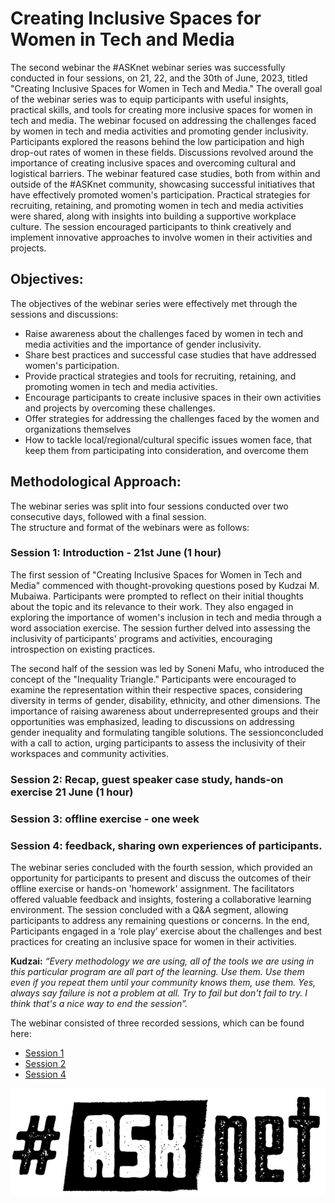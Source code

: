 # Creating Inclusive Spaces for Women in Tech and Media

The second webinar the #ASKnet webinar series was successfully conducted in four sessions, on 21, 22, and the 30th of June, 2023,  titled "Creating Inclusive Spaces for Women in Tech and Media." The overall goal of the webinar series was to equip participants with useful insights, practical skills, and tools for creating more inclusive spaces for women in tech and media.
The webinar focused on addressing the challenges faced by women in tech and media activities and promoting gender inclusivity. Participants explored the reasons behind the low participation and high drop-out rates of women in these fields. Discussions revolved around the importance of creating inclusive spaces and overcoming cultural and logistical barriers. The webinar featured case studies, both from within and outside of the #ASKnet community, showcasing successful initiatives that have effectively promoted women's participation. Practical strategies for recruiting, retaining, and promoting women in tech and media activities were shared, along with insights into building a supportive workplace culture. The session encouraged participants to think creatively and implement innovative approaches to involve women in their activities and projects.

## Objectives:
The objectives of the webinar series were effectively met through the sessions and discussions:
* Raise awareness about the challenges faced by women in tech and media activities and the importance of gender inclusivity.
* Share best practices and successful case studies that have addressed women's participation.
* Provide practical strategies and tools for recruiting, retaining, and promoting women in tech and media activities.
* Encourage participants to create inclusive spaces in their own activities and projects by overcoming these challenges.
* Offer strategies for addressing the challenges faced by the women and organizations themselves
* How to tackle local/regional/cultural specific issues women face, that keep them from participating into consideration, and overcome them

## Methodological Approach:
The webinar series was split into four sessions conducted over two consecutive days, followed with a final session.   
The structure and format of the webinars were as follows: 

### Session 1: Introduction - 21st June (1 hour)
The first session of "Creating Inclusive Spaces for Women in Tech and Media" commenced with thought-provoking questions posed by Kudzai M. Mubaiwa. Participants were prompted to reflect on their initial thoughts about the topic and its relevance to their work. They also engaged in exploring the importance of women's inclusion in tech and media through a word association exercise. The session further delved into assessing the inclusivity of participants' programs and activities, encouraging introspection on existing practices. 

The second half of the session was led by Soneni Mafu, who introduced the concept of the "Inequality Triangle." Participants were encouraged to examine the representation within their respective spaces, considering diversity in terms of gender, disability, ethnicity, and other dimensions. The importance of raising awareness about underrepresented groups and their opportunities was emphasized, leading to discussions on addressing gender inequality and formulating tangible solutions. The sessionconcluded with a call to action, urging participants to assess the inclusivity of their workspaces and community activities.

### Session 2: Recap, guest speaker case study, hands-on exercise 21 June (1 hour) 

### Session 3: offline exercise - one week

### Session 4: feedback, sharing own experiences of participants.
The webinar series concluded with the fourth session, which provided an opportunity for participants to
present and discuss the outcomes of their offline exercise or hands-on 'homework' assignment.
The facilitators offered valuable feedback and insights, fostering a collaborative learning environment. The session concluded with a Q&A segment, allowing participants to address any remaining questions or concerns.
In the end, Participants engaged in a ‘role play’ exercise about the challenges and best practices for creating an inclusive space for women in their activities.

**Kudzai:** _“Every methodology we are using, all of the tools we are using in this particular program are all part of the learning. Use them. Use them even if you repeat them until your community knows them, use them. Yes, always say failure is not a problem at all. Try to fail but don't fail to try. I think that's a nice way to end the session”._

The webinar consisted of three recorded sessions, which can be found here:  
* [Session 1](https://youtu.be/yaRG2TEdWhY)
* [Session 2](https://youtu.be/vHWmjZjdiVs)
* [Session 4](https://youtu.be/f47hwvAgxeE)

![ASKnet Logo](/images/asknet-logo.png)
